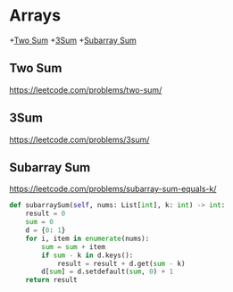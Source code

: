 # Arrays

+[Two Sum](#two-sum)
+[3Sum](#3sum)
+[Subarray Sum](#subarray-sum)

## Two Sum

https://leetcode.com/problems/two-sum/


## 3Sum

https://leetcode.com/problems/3sum/



## Subarray Sum

https://leetcode.com/problems/subarray-sum-equals-k/

```python
def subarraySum(self, nums: List[int], k: int) -> int:
    result = 0
    sum = 0
    d = {0: 1}
    for i, item in enumerate(nums):
        sum = sum + item
        if sum - k in d.keys():
            result = result + d.get(sum - k)
        d[sum] = d.setdefault(sum, 0) + 1
    return result

```
